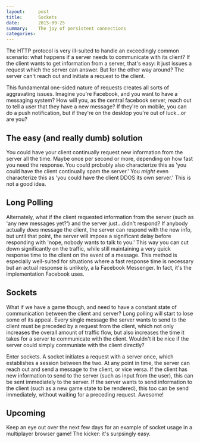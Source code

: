 ```yaml
---
layout:     post
title:      Sockets
date:       2015-09-25
summary:    The joy of persistent connections
categories: 
---
```


The HTTP protocol is very ill-suited to handle an exceedingly common scenario: what happens if a server needs to communicate with its client? If the client wants to get information from a server, that's easy: it just issues a request which the server can answer. But for the other way around? The server can't reach out and initiate a request to the client. 

This fundamental one-sided nature of requests creates all sorts of aggravating issues. Imagine you're Facebook, and you want to have a messaging system? How will you, as the central facebook server, reach out to tell a user that they have a new message? If they're on mobile, you can do a push notification, but if they're on the desktop you're out of luck...or are you?

## The easy (and really dumb) solution

You could have your client continually request new information from the server all the time. Maybe once per second or more, depending on how fast you need the response. You could probably also characterize this as 'you could have the client continually spam the server.' You *might* even characterize this as 'you could have the client DDOS its own server.' This is not a good idea.

## Long Polling

Alternately, what if the client requested information from the server (such as 'any new messages yet?') and the server just...didn't respond? If anybody actually *does* message the client, the server can respond with the new info, but until that point, the server will impose a significant delay before responding with 'nope, nobody wants to talk to you.' This way you can cut down significantly on the traffic, while still maintaining a very quick response time to the client on the event of a message. This method is especially well-suited for situations where a fast response time is necessary but an actual response is unlikely, a la Facebook Messenger. In fact, it's the implementation Facebook uses.

## Sockets

What if we have a game though, and need to have a constant state of communication between the client and server? Long polling will start to lose some of its appeal. Every single message the server wants to send to the client must be preceded by a request from the client, which not only increases the overall amount of traffic flow, but also increases the time it takes for a server to communicate with the client. Wouldn't it be nice if the server could simply communiate with the client directly?

Enter sockets. A socket initiates a request with a server once, which establishes a session between the two. At any point in time, the server can reach out and send a message to the client, or vice versa. If the client has new information to send to the server (such as input from the user), this can be sent immediately to the server. If the server wants to send information to the client (such as a new game state to be rendered), this too can be send immediately, without waiting for a preceding request. Awesome!

## Upcoming

Keep an eye out over the next few days for an example of socket usage in a multiplayer browser game! The kicker: it's surpsingly easy.


